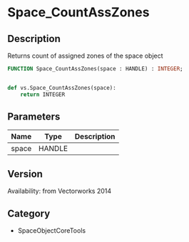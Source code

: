 # Space_CountAssZones

## Description
Returns count of assigned zones of the space object

```pascal
FUNCTION Space_CountAssZones(space : HANDLE) : INTEGER;
```

```python

def vs.Space_CountAssZones(space):
    return INTEGER
```

## Parameters
|Name|Type|Description|
|---|---|---|
|space|HANDLE||

## Version
Availability: from Vectorworks 2014
## Category
* SpaceObjectCoreTools

